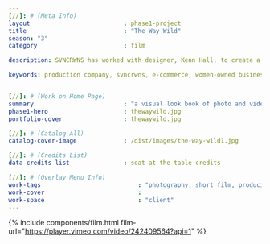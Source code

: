 ```yaml
---
[//]: # (Meta Info)
layout 							: phase1-project
title 							: "The Way Wild"
season: "3"
category						: film

description: SVNCRWNS has worked with designer, Kenn Hall, to create a lookbook and fashion film for new collection.

keywords: production company, svncrwns, e-commerce, women-owned businesses, creative team, consulting, business operations, launch my brand, manage my brand, photography, videography, special projects


[//]: # (Work on Home Page)
summary                         : "a visual look book of photo and video for client"
phase1-hero                     : thewaywild.jpg
portfolio-cover 				: thewaywild.jpg

[//]: # (Catalog All)
catalog-cover-image				: /dist/images/the-way-wild1.jpg

[//]: # (Credits List)
data-credits-list 				: seat-at-the-table-credits

[//]: # (Overlay Menu Info)
work-tags 							: "photography, short film, producing, creative direction"
work-cover							:
work-space 							: "client"
---
```

{% include components/film.html film-url="https://player.vimeo.com/video/242409564?api=1" %}
